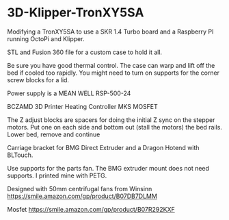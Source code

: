 # 3D-Klipper-TronXY5SA

Modifying a TronXY5SA to use a SKR 1.4 Turbo board and a Raspberry PI running OctoPi and Klipper.

STL and Fusion 360 file for a custom case to hold it all.

Be sure you have good thermal control.  The case can warp and lift off the bed if cooled too rapidly.  You might need to turn on supports for the corner screw blocks for a lid.

Power supply is a MEAN WELL RSP-500-24

BCZAMD 3D Printer Heating Controller MKS MOSFET

The Z adjust blocks are spacers for doing the initial Z sync on the stepper motors.  Put one on each side and bottom out (stall the motors) the bed rails.  Lower bed, remove and continue 

Carriage bracket for BMG Direct Extruder and a Dragon Hotend with BLTouch.

Use supports for the parts fan.  The BMG extruder mount does not need supports.  I printed mine with PETG. 

Designed with 50mm centrifugal fans from Winsinn
https://smile.amazon.com/gp/product/B07DB7DLMM

Mosfet
https://smile.amazon.com/gp/product/B07R292KXF
